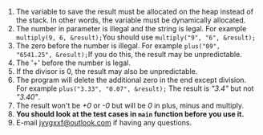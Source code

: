 1. The variable to save the result must be allocated on the heap instead of the stack. 
In other words, the variable must be dynamically allocated.
2. The number in parameter is illegal and the string is legal. For example `multiply(9, 6, &result);`You should use `multiply("9", "6", &result);`
3. The zero before the number is illegal. For example `plus("09", "6541.25", &result);`If you do this, the result may be unpredictable.
4. The '+' before the number is legal.
5. If the divisor is 0, the result may also be unpredictable.
6. The program will delete the additional zero in the end except division. For example `plus("3.33", "0.07", &result);`
The result is _"3.4"_ but not _"3.40"_.
7. The result won't be *+0* or *-0* but will be *0* in plus, minus and multiply.
8. **You should look at the test cases in `main` function before you use it.**
9. E-mail jyygxxf@outlook.com if having any questions.
